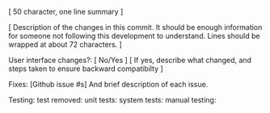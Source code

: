 [ 50 character, one line summary ]

[ Description of the changes in this commit. It should be enough
  information for someone not following this development to understand. 
  Lines should be wrapped at about 72 characters. ]

User interface changes?: [ No/Yes ]
[ If yes, describe what changed, and steps taken to ensure backward compatibilty ]

Fixes: [Github issue #s] And brief description of each issue.

Testing:
  test removed:
  unit tests:
  system tests:
  manual testing:
